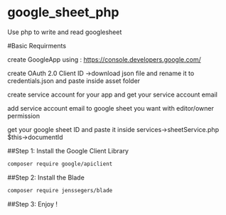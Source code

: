 # google_sheet_php
Use php to write and read googlesheet

#Basic Requirments

create GoogleApp using : https://console.developers.google.com/

create OAuth 2.0 Client ID ->download json file and rename it to credentials.json  and paste inside asset folder

create service account  for your app and get your service account email

add service account email to google sheet you want with editor/owner permission

get your google sheet ID and paste it inside services->sheetService.php $this->documentId



##Step 1: Install the Google Client Library
```bash
composer require google/apiclient
```

##Step 2: Install the Blade

```bash
composer require jenssegers/blade
```

##Step 3: Enjoy ! 
